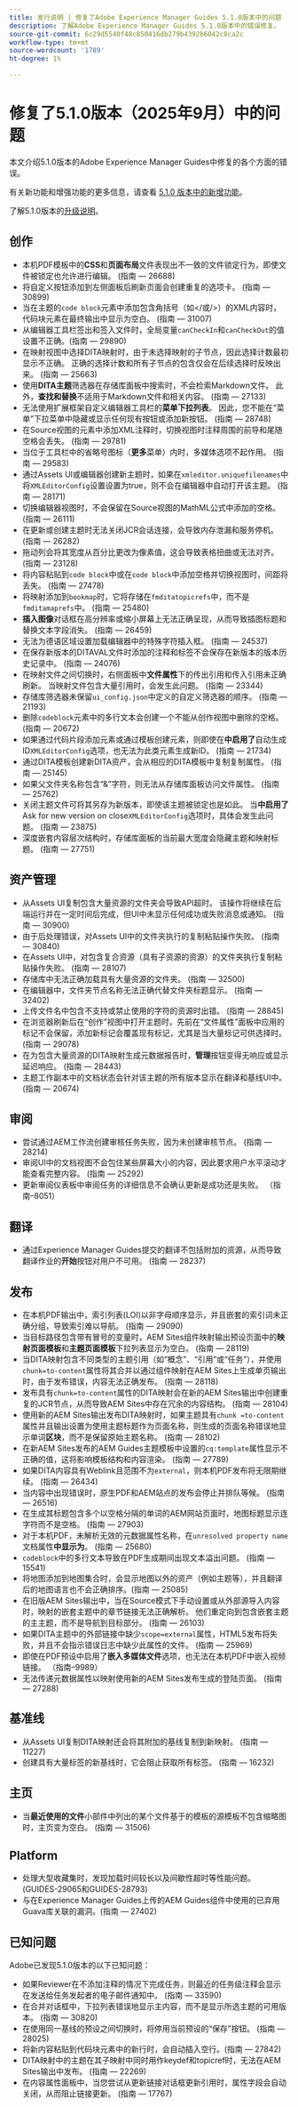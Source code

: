 ```yaml
---
title: 发行说明 | 修复了Adobe Experience Manager Guides 5.1.0版本中的问题
description: 了解Adobe Experience Manager Guides 5.1.0版本中的错误修复。
source-git-commit: 6c29d5540f48c850416db279b4392b6042c8ca2c
workflow-type: tm+mt
source-wordcount: '1789'
ht-degree: 1%

---
```


# 修复了5.1.0版本（2025年9月）中的问题

本文介绍5.1.0版本的Adobe Experience Manager Guides中修复的各个方面的错误。


有关新功能和增强功能的更多信息，请查看 [5.1.0 版本中的新增功能](whats-new-5-1-0.md)。

了解5.1.0版本的[升级说明](upgrade-instructions-5-1-0.md)。


## 创作

- 本机PDF模板中的&#x200B;**CSS**&#x200B;和&#x200B;**页面布局**&#x200B;文件表现出不一致的文件锁定行为，即使文件被锁定也允许进行编辑。 (指南 — 26688)
- 将自定义按钮添加到左侧面板后刷新页面会创建重复的选项卡。 (指南 — 30899)
- 当在主题的`code block`元素中添加包含角括号（如&lt;/或/>）的XML内容时，代码块元素在最终输出中显示为空白。 (指南 — 31007)
- 从编辑器工具栏签出和签入文件时，全局变量`canCheckIn`和`canCheckOut`的值设置不正确。(指南 — 29890)
- 在映射视图中选择DITA映射时，由于未选择映射的子节点，因此选择计数最初显示不正确。 正确的选择计数和所有子节点的包含仅会在后续选择时反映出来。 (指南 — 25663)
- 使用&#x200B;**DITA主题**&#x200B;筛选器在存储库面板中搜索时，不会检索Markdown文件。 此外，**查找和替换**&#x200B;不适用于Markdown文件和相关内容。 (指南 — 27133)
- 无法使用扩展框架自定义编辑器工具栏的&#x200B;**菜单下拉列表**。 因此，您不能在“菜单”下拉菜单中隐藏或显示任何现有按钮或添加新按钮。 (指南 — 28748)
- 在Source视图的元素中添加XML注释时，切换视图时注释周围的前导和尾随空格会丢失。 (指南 — 29781)
- 当位于工具栏中的省略号图标（**更多**&#x200B;菜单）内时，多媒体选项不起作用。 (指南 — 29583)
- 通过Assets UI或编辑器创建新主题时，如果在`xmleditor.uniquefilenames`中将`XMLEditorConfig`设置设置为true，则不会在编辑器中自动打开该主题。 (指南 — 28171)
- 切换编辑器视图时，不会保留在Source视图的MathML公式中添加的空格。 (指南 — 26111)
- 在更新或创建主题时无法关闭JCR会话连接，会导致内存泄漏和服务停机。 (指南 — 26282)
- 拖动列会将其宽度从百分比更改为像素值，这会导致表格扭曲或无法对齐。(指南 — 23128)
- 将内容粘贴到`code block`中或在`code block`中添加空格并切换视图时，间距将丢失。 (指南 — 27478)
- 将映射添加到`bookmap`时，它将存储在`fmditatopicrefs`中，而不是`fmditamaprefs`中。 (指南 — 25480)
- **插入图像**&#x200B;对话框在高分辨率或缩小屏幕上无法正确呈现，从而导致插图标题和替换文本字段消失。 (指南 — 26459)
- 无法为德语区域设置加载编辑器中的特殊字符插入框。 (指南 — 24537)
- 在保存新版本的DITAVAL文件时添加的注释和标签不会保存在新版本的版本历史记录中。 (指南 — 24076)
- 在映射文件之间切换时，右侧面板中&#x200B;**文件属性**&#x200B;下的传出引用和传入引用未正确刷新。 当映射文件包含大量引用时，会发生此问题。 (指南 — 23344)
- 存储库筛选器未保留`ui_config.json`中定义的自定义筛选器的顺序。 (指南 — 21193)
- 删除`codeblock`元素中的多行文本会创建一个不能从创作视图中删除的空格。 (指南 — 20672)
- 如果通过代码片段添加元素或通过模板创建元素，则即使在&#x200B;**中启用了**&#x200B;自动生成ID`XMLEditorConfig`选项，也无法为此类元素生成新ID。 (指南 — 21734)
- 通过DITA模板创建新DITA资产，会从相应的DITA模板中复制复制属性。 (指南 — 25145)
- 如果父文件夹名称包含“&amp;”字符，则无法从存储库面板访问文件属性。 (指南 — 25762)
- 关闭主题文件可将其另存为新版本，即使该主题被锁定也是如此。 当&#x200B;**中启用了** Ask for new version on close`XMLEditorConfig`选项时，具体会发生此问题。 (指南 — 23875)
- 深度嵌套内容层次结构时，存储库面板的当前最大宽度会隐藏主题和映射标题。 (指南 — 27751)

## 资产管理

- 从Assets UI复制包含大量资源的文件夹会导致API超时。 该操作将继续在后端运行并在一定时间后完成，但UI中未显示任何成功或失败消息或通知。 (指南 — 30900)
- 由于后处理错误，对Assets UI中的文件夹执行的复制粘贴操作失败。 (指南 — 30840)
- 在Assets UI中，对包含复合资源（具有子资源的资源）的文件夹执行复制粘贴操作失败。 (指南 — 28107)
- 存储库中无法正确加载具有大量资源的文件夹。 (指南 — 32500)
- 在编辑器中，文件夹节点名称无法正确代替文件夹标题显示。 (指南 — 32402)
- 上传文件名中包含不支持或禁止使用的字符的资源时出错。 (指南 — 28845)
- 在浏览器刷新后在“创作”视图中打开主题时，先前在“文件属性”面板中应用的标记不会保留，添加新标记会覆盖现有标记，尤其是当大量标记可供选择时。 (指南 — 29078)
- 在为包含大量资源的DITA映射生成元数据报告时，**管理**&#x200B;按钮变得无响应或显示延迟响应。 (指南 — 28443)
- 主题工作副本中的文档状态会针对该主题的所有版本显示在翻译和基线UI中。 (指南 — 20674)

## 审阅

- 尝试通过AEM工作流创建审核任务失败，因为未创建审核节点。 (指南 — 28214)
- 审阅UI中的文档视图不会包住某些屏幕大小的内容，因此要求用户水平滚动才能查看完整内容。 (指南 — 25292)
- 更新审阅仪表板中审阅任务的详细信息不会确认更新是成功还是失败。 （指南–8051）

## 翻译

- 通过Experience Manager Guides提交的翻译不包括附加的资源，从而导致翻译作业的&#x200B;**开始**&#x200B;按钮对用户不可用。 (指南 — 28237)

## 发布

- 在本机PDF输出中，索引列表(LOI)以非字母顺序显示，并且嵌套的索引词未正确分组，导致索引难以导航。 (指南 — 29090)
- 当目标路径包含带有冒号的变量时，AEM Sites组件映射输出预设页面中的&#x200B;**映射页面模板**&#x200B;和&#x200B;**主题页面模板**&#x200B;下拉列表显示为空白。 (指南 — 28119)
- 当DITA映射包含不同类型的主题引用（如“概念”、“引用”或“任务”），并使用`chunk=to-content`属性将其合并以通过组件映射在AEM Sites上生成单页输出时，由于发布错误，内容无法正确发布。 (指南 — 28118)
- 发布具有`chunk=to-content`属性的DITA映射会在新的AEM Sites输出中创建重复的JCR节点，从而导致AEM Sites中存在冗余的内容结构。 (指南 — 28104)
- 使用新的AEM Sites输出发布DITA映射时，如果主题具有`chunk =to-content`属性并且输出设置为使用主题标题作为页面名称，则生成的页面名称错误地显示单词&#x200B;**区块**，而不是保留原始主题名称。 (指南 — 28102)
- 在新AEM Sites发布的AEM Guides主题模板中设置的`cq:template`属性显示不正确的值，这将影响模板结构和内容渲染。 (指南 — 27789)
- 如果DITA内容具有Weblink且范围不为`external`，则本机PDF发布将无限期继续。 (指南 — 26434)
- 当内容中出现错误时，原生PDF和AEM站点的发布会停止并排队等候。 (指南 — 26516)
- 在生成其标题包含多个以空格分隔的单词的AEM网站页面时，地图标题显示连字符而不是空格。 (指南 — 27903)
- 对于本机PDF，未解析无效的元数据属性名称，在`unresolved property name`文档属性&#x200B;**中显示为**。 (指南 — 25680)
- `codeblock`中的多行文本导致在PDF生成期间出现文本溢出问题。 (指南 — 15541)
- 将地图添加到地图集合时，会显示地图以外的资产（例如主题等），并且翻译后的地图语言也不会正确排序。(指南 — 25085)
- 在旧版AEM Sites输出中，当在Source模式下手动设置或从外部源导入内容时，映射的嵌套主题中的章节链接无法正确解析。 他们重定向到包含嵌套主题的主主题，而不是导航到目标部分。 (指南 — 26103)
- 如果DITA主题中的外部链接中缺少`scope=external`属性，HTML5发布将失败，并且不会指示错误日志中缺少此属性的文件。 (指南 — 25969)
- 即使在PDF预设中启用了&#x200B;**嵌入多媒体文件**&#x200B;选项，也无法在本机PDF中嵌入视频链接。 （指南–9989）
- 无法传递元数据属性以映射使用新的AEM Sites发布生成的登陆页面。 (指南 — 27288)

## 基准线

- 从Assets UI复制DITA映射还会将其附加的基线复制到新映射。 (指南 — 11227)
- 创建具有大量标签的新基线时，它会阻止获取所有标签。 (指南 — 16232)

## 主页

- 当&#x200B;**最近使用的文件**&#x200B;小部件中列出的某个文件基于的模板的源模板不包含缩略图时，主页变为空白。 (指南 — 31506)

## Platform

- 处理大型收藏集时，发现加载时间较长以及间歇性超时等性能问题。 (GUIDES-29065和GUIDES-28793)
- 与在Experience Manager Guides上传的AEM Guides组件中使用的已弃用Guava库关联的漏洞。(指南 — 27402)

## 已知问题

Adobe已发现5.1.0版本的以下已知问题：


- 如果Reviewer在不添加注释的情况下完成任务，则最近的任务级注释会显示在发送给任务发起者的电子邮件通知中。 (指南 — 33590)
- 在合并对话框中，下拉列表错误地显示主内容，而不是显示所选主题的可用版本。 (指南 — 30820)
- 在使用同一基线的预设之间切换时，将停用当前预设的“保存”按钮。 (指南 — 28025)
- 将新内容粘贴到代码块元素中的新行时，会自动插入空行。(指南 — 27842)
- DITA映射中的主题在其子映射中同时用作keydef和topicref时，无法在AEM Sites输出中发布。 (指南 — 22269)
- 在内容属性面板中，当您尝试从更新链接对话框更新引用时，属性字段会自动关闭，从而阻止链接更新。 (指南 — 17767)
